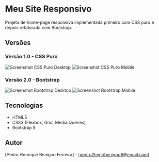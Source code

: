 # Meu Site Responsivo

Projeto de home-page responsiva implementada primeiro com CSS puro e depois refatorada com Bootstrap.

## Versões

### Versão 1.0 - CSS Puro
![Screenshot CSS Puro Desktop](screenshots/css-desktop.png)
![Screenshot CSS Puro Mobile](screenshots/css-mobile.png)

### Versão 2.0 - Bootstrap
![Screenshot Bootstrap Desktop](screenshots/bootstrap-desktop.png)
![Screenshot Bootstrap Mobile](screenshots/bootstrap-mobile.png)

## Tecnologias
- HTML5
- CSS3 (Flexbox, Grid, Media Queries)
- Bootstrap 5

## Autor
[Pedro Henrique Benigno Ferreira] - [pedro2henribenigno8@email.com]
